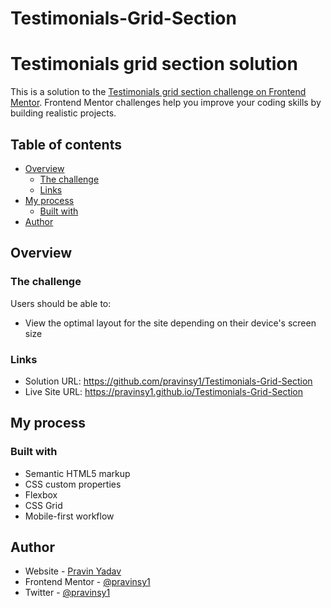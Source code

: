 # Testimonials-Grid-Section
# Testimonials grid section solution

This is a solution to the [Testimonials grid section challenge on Frontend Mentor](https://www.frontendmentor.io/challenges/testimonials-grid-section-Nnw6J7Un7). Frontend Mentor challenges help you improve your coding skills by building realistic projects. 

## Table of contents

- [Overview](#overview)
  - [The challenge](#the-challenge)
  - [Links](#links)
- [My process](#my-process)
  - [Built with](#built-with)
- [Author](#author)

## Overview

### The challenge

Users should be able to:

- View the optimal layout for the site depending on their device's screen size

### Links

- Solution URL: https://github.com/pravinsy1/Testimonials-Grid-Section
- Live Site URL: https://pravinsy1.github.io/Testimonials-Grid-Section

## My process

### Built with

- Semantic HTML5 markup
- CSS custom properties
- Flexbox
- CSS Grid
- Mobile-first workflow

## Author

- Website - [Pravin Yadav](https://www.pravinyadav.netlify.app)
- Frontend Mentor - [@pravinsy1](https://www.frontendmentor.io/profile/pravinsy1)
- Twitter - [@pravinsy1](https://www.twitter.com/pravinsy1)
